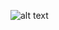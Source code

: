 ![alt text](https://travis-ci.org/PJakcson/markdown-notes-android.svg?branch=add-ci "Logo Title Text 1")
